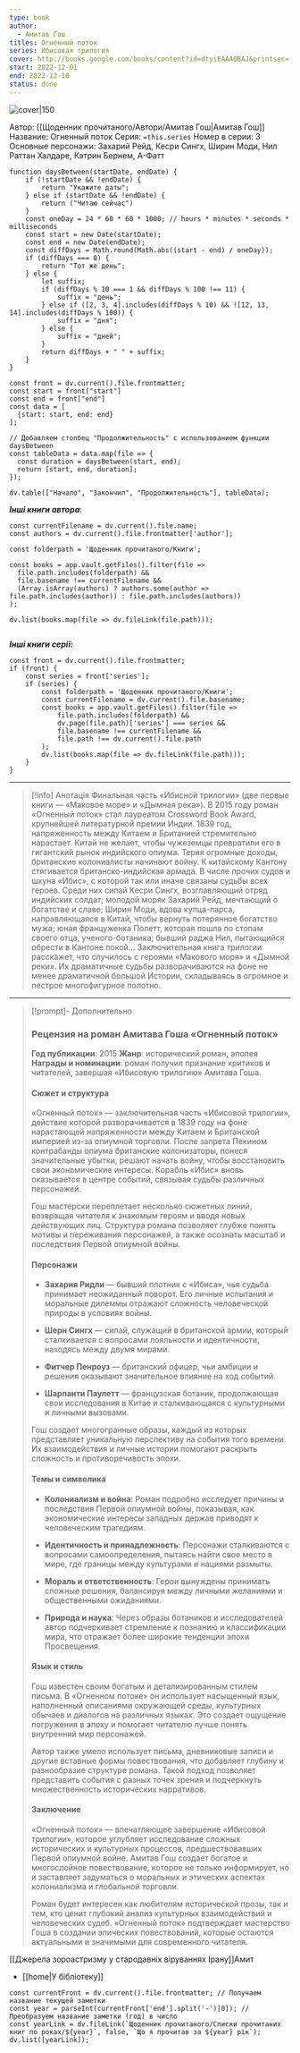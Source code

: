 ```yaml
---
type: book
author:
  - Амитав Гош
titles: Огненный поток
series: Ибисовая трилогия
cover: http://books.google.com/books/content?id=dtyiEAAAQBAJ&printsec=frontcover&img=1&zoom=1&edge=curl&source=gbs_api
start: 2022-12-01
end: 2022-12-10
status: done
---
```

![cover|150](Resources/cover!150-18.jpg)

Автор: [[Щоденник прочитаного/Автори/Амитав Гош|Амитав Гош]]
Название: Огненный поток
Серия: `=this.series`
Номер в серии: 3
Основные персонажи: Захарий Рейд, Кесри Сингх, Ширин Моди, Нил Раттан Халдаре, Кэтрин Бернем, А-Фатт

```dataviewjs
function daysBetween(startDate, endDate) {
	if (!startDate && !endDate) { 
		return "Укажите даты"; 
	} else if (startDate && !endDate) {
		return ("Читаю сейчас")
	}
	const oneDay = 24 * 60 * 60 * 1000; // hours * minutes * seconds * milliseconds
	const start = new Date(startDate);
	const end = new Date(endDate);
	const diffDays = Math.round(Math.abs((start - end) / oneDay));
	if (diffDays === 0) {
		return "Тот же день";   
	} else {
		let suffix;     
	    if (diffDays % 10 === 1 && diffDays % 100 !== 11) {
		    suffix = "день";     
	    } else if ([2, 3, 4].includes(diffDays % 10) && ![12, 13, 14].includes(diffDays % 100)) {
			suffix = "дня";     
		} else {       
			suffix = "дней";     
		}          
		return diffDays + " " + suffix;   
	} 
}  

const front = dv.current().file.frontmatter;
const start = front["start"]
const end = front["end"]
const data = [
  {start: start, end: end}
];

// Добавляем столбец "Продолжительность" с использованием функции daysBetween
const tableData = data.map(file => {
  const duration = daysBetween(start, end);
  return [start, end, duration];
});

dv.table(["Начало", "Закончил", "Продолжительность"], tableData);
```
***Інші книги автора***:
```dataviewjs
const currentFilename = dv.current().file.name;
const authors = dv.current().file.frontmatter['author'];

const folderpath = 'Щоденник прочитаного/Книги';

const books = app.vault.getFiles().filter(file =>
  file.path.includes(folderpath) &&
  file.basename !== currentFilename &&
  (Array.isArray(authors) ? authors.some(author => file.path.includes(author)) : file.path.includes(authors))
);

dv.list(books.map(file => dv.fileLink(file.path)));


```
***Інші книги серії:***
```dataviewjs
const front = dv.current().file.frontmatter;
if (front) {
	const series = front['series'];
	if (series) {
		const folderpath = 'Щоденник прочитаного/Книги';
		const currentFilename = dv.current().file.basename;
		const books = app.vault.getFiles().filter(file =>  
			file.path.includes(folderpath) && 
			dv.page(file.path)['series'] === series && 
			file.basename !== currentFilename &&
			file.path !== dv.current().file.path 
		);
		dv.list(books.map(file => dv.fileLink(file.path)));
	}
}

```

---
>[!info] Анотація
>Финальная часть «Ибисной трилогии» (две первые книги — «Маковое море» и «Дымная река»). В 2015 году роман «Огненный поток» стал лауреатом Crossword Book Award, крупнейшей литературной премии Индии. 1839 год, напряженность между Китаем и Британией стремительно нарастает. Китай не желает, чтобы чужеземцы превратили его в гигантский рынок индийского опиума. Теряя огромные доходы, британские колониалисты начинают войну. К китайскому Кантону стягивается британско-индийская армада. В числе прочих судов и шхуна «Ибис», с которой так или иначе связаны судьбы всех героев. Среди них сипай Кесри Сингх, возглавляющий отряд индийских солдат; молодой моряк Захарий Рейд, мечтающий о богатстве и славе; Ширин Моди, вдова купца-парса, направляющаяся в Китай, чтобы вернуть потерянное богатство мужа; юная француженка Полетт, которая пошла по стопам своего отца, ученого-ботаника; бывший раджа Нил, пытающийся обрести в Кантоне покой... Заключительная книга трилогии расскажет, что случилось с героями «Макового моря» и «Дымной реки». Их драматичные судьбы разворачиваются на фоне не менее драматичной большой Истории, складываясь в огромное и пестрое многофигурное полотно.
___

> [!prompt]-  Дополнительно
> ### Рецензия на роман Амитава Гоша «Огненный поток»
>
> **Год публикации**: 2015
> **Жанр**: исторический роман, эпопея
> **Награды и номинации**: роман получил признание критиков и читателей, завершая «Ибисовую трилогию» Амитава Гоша.
>
> #### Сюжет и структура
>
> «Огненный поток» — заключительная часть «Ибисовой трилогии», действие которой разворачивается в 1839 году на фоне нарастающей напряженности между Китаем и Британской империей из-за опиумной торговли. После запрета Пекином контрабанды опиума британские колонизаторы, понеся значительные убытки, решают начать войну, чтобы восстановить свои экономические интересы. Корабль «Ибис» вновь оказывается в центре событий, связывая судьбы различных персонажей.
>
> Гош мастерски переплетает несколько сюжетных линий, возвращая читателя к знакомым героям и вводя новых действующих лиц. Структура романа позволяет глубже понять мотивы и переживания персонажей, а также осознать масштаб и последствия Первой опиумной войны.
>
> #### Персонажи
>
> - **Захария Ридли** — бывший плотник с «Ибиса», чья судьба принимает неожиданный поворот. Его личные испытания и моральные дилеммы отражают сложность человеческой природы в условиях войны.
>
> - **Шерн Сингх** — сипай, служащий в британской армии, который сталкивается с вопросами лояльности и идентичности, находясь между двумя мирами.
>
> - **Фитчер Пенроуз** — британский офицер, чьи амбиции и решения оказывают значительное влияние на ход событий.
>
> - **Шарпанти Паулетт** — французская ботаник, продолжающая свои исследования в Китае и сталкивающаяся с культурными и личными вызовами.
>
> Гош создает многогранные образы, каждый из которых представляет уникальную перспективу на события того времени. Их взаимодействия и личные истории помогают раскрыть сложность и противоречивость эпохи.
>
> #### Темы и символика
>
> - **Колониализм и война**: Роман подробно исследует причины и последствия Первой опиумной войны, показывая, как экономические интересы западных держав приводят к человеческим трагедиям.
>
> - **Идентичность и принадлежность**: Персонажи сталкиваются с вопросами самоопределения, пытаясь найти свое место в мире, где границы между культурами и нациями размыты.
>
> - **Мораль и ответственность**: Герои вынуждены принимать сложные решения, балансируя между личными желаниями и общественными ожиданиями.
>
> - **Природа и наука**: Через образы ботаников и исследователей автор подчеркивает стремление к познанию и классификации мира, что отражает более широкие тенденции эпохи Просвещения.
>
> #### Язык и стиль
>
> Гош известен своим богатым и детализированным стилем письма. В «Огненном потоке» он использует насыщенный язык, наполненный описаниями окружающей среды, культурных обычаев и диалогов на различных языках. Это создает ощущение погружения в эпоху и помогает читателю лучше понять внутренний мир персонажей.
>
> Автор также умело использует письма, дневниковые записи и другие вставные формы повествования, что добавляет глубину и разнообразие структуре романа. Такой подход позволяет представить события с разных точек зрения и подчеркнуть множественность исторических нарративов.
>
> #### Заключение
>
> «Огненный поток» — впечатляющее завершение «Ибисовой трилогии», которое углубляет исследование сложных исторических и культурных процессов, предшествовавших Первой опиумной войне. Амитав Гош создает богатое и многослойное повествование, которое не только информирует, но и заставляет задуматься о моральных и этических аспектах колониализма и глобальной торговли.
>
> Роман будет интересен как любителям исторической прозы, так и тем, кто ценит глубокий анализ культурных взаимодействий и человеческих судеб. «Огненный поток» подтверждает мастерство Гоша в создании эпических повествований, которые остаются актуальными и значимыми для современного читателя.

[[Джерела зороастризму у стародавніх віруваннях Ірану]]Амит

- [[home|У бібліотеку]]
```dataviewjs
const currentFront = dv.current().file.frontmatter; // Получаем название текущей заметки
const year = parseInt(currentFront['end'].split('-')[0]); // Преобразуем название заметки (год) в число
const yearLink = dv.fileLink(`Щоденник прочитаного/Списки прочитаних книг по роках/${year}`, false, `Що я прочитав за ${year} рік`);
dv.list([yearLink]);
```